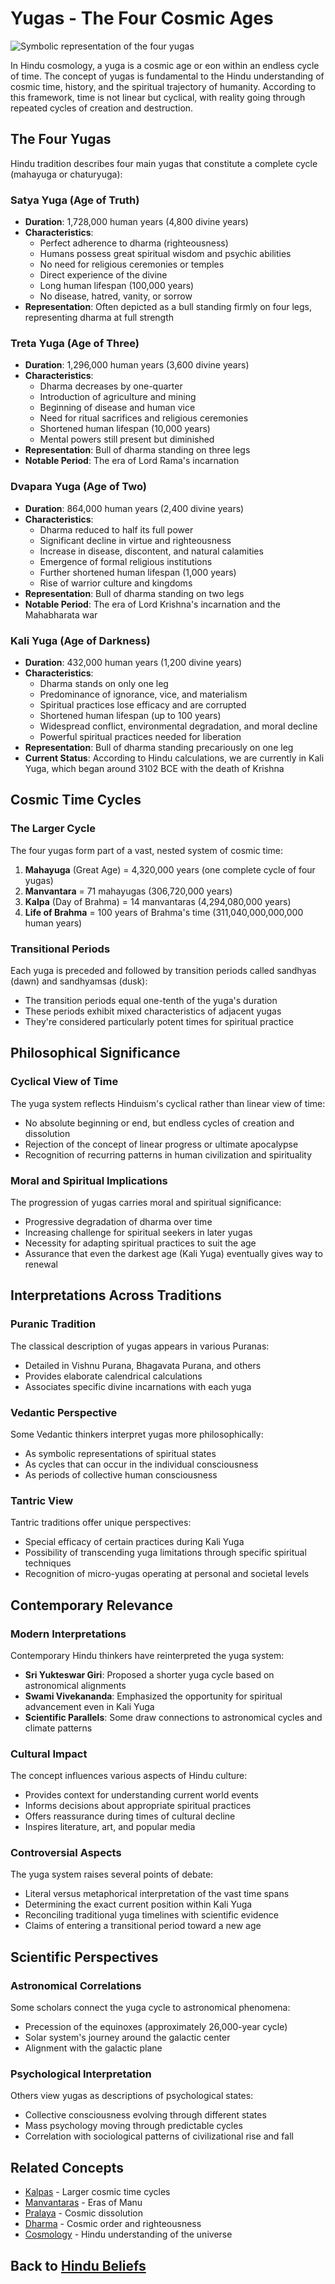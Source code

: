 # Yugas - The Four Cosmic Ages

![Symbolic representation of the four yugas](yugas_cycle.jpg)

In Hindu cosmology, a yuga is a cosmic age or eon within an endless cycle of time. The concept of yugas is fundamental to the Hindu understanding of cosmic time, history, and the spiritual trajectory of humanity. According to this framework, time is not linear but cyclical, with reality going through repeated cycles of creation and destruction.

## The Four Yugas

Hindu tradition describes four main yugas that constitute a complete cycle (mahayuga or chaturyuga):

### Satya Yuga (Age of Truth)

- **Duration**: 1,728,000 human years (4,800 divine years)
- **Characteristics**:
  - Perfect adherence to dharma (righteousness)
  - Humans possess great spiritual wisdom and psychic abilities
  - No need for religious ceremonies or temples
  - Direct experience of the divine
  - Long human lifespan (100,000 years)
  - No disease, hatred, vanity, or sorrow
- **Representation**: Often depicted as a bull standing firmly on four legs, representing dharma at full strength

### Treta Yuga (Age of Three)

- **Duration**: 1,296,000 human years (3,600 divine years)
- **Characteristics**:
  - Dharma decreases by one-quarter
  - Introduction of agriculture and mining
  - Beginning of disease and human vice
  - Need for ritual sacrifices and religious ceremonies
  - Shortened human lifespan (10,000 years)
  - Mental powers still present but diminished
- **Representation**: Bull of dharma standing on three legs
- **Notable Period**: The era of Lord Rama's incarnation

### Dvapara Yuga (Age of Two)

- **Duration**: 864,000 human years (2,400 divine years)
- **Characteristics**:
  - Dharma reduced to half its full power
  - Significant decline in virtue and righteousness
  - Increase in disease, discontent, and natural calamities
  - Emergence of formal religious institutions
  - Further shortened human lifespan (1,000 years)
  - Rise of warrior culture and kingdoms
- **Representation**: Bull of dharma standing on two legs
- **Notable Period**: The era of Lord Krishna's incarnation and the Mahabharata war

### Kali Yuga (Age of Darkness)

- **Duration**: 432,000 human years (1,200 divine years)
- **Characteristics**:
  - Dharma stands on only one leg
  - Predominance of ignorance, vice, and materialism
  - Spiritual practices lose efficacy and are corrupted
  - Shortened human lifespan (up to 100 years)
  - Widespread conflict, environmental degradation, and moral decline
  - Powerful spiritual practices needed for liberation
- **Representation**: Bull of dharma standing precariously on one leg
- **Current Status**: According to Hindu calculations, we are currently in Kali Yuga, which began around 3102 BCE with the death of Krishna

## Cosmic Time Cycles

### The Larger Cycle

The four yugas form part of a vast, nested system of cosmic time:

1. **Mahayuga** (Great Age) = 4,320,000 years (one complete cycle of four yugas)
2. **Manvantara** = 71 mahayugas (306,720,000 years)
3. **Kalpa** (Day of Brahma) = 14 manvantaras (4,294,080,000 years)
4. **Life of Brahma** = 100 years of Brahma's time (311,040,000,000,000 human years)

### Transitional Periods

Each yuga is preceded and followed by transition periods called sandhyas (dawn) and sandhyamsas (dusk):
- The transition periods equal one-tenth of the yuga's duration
- These periods exhibit mixed characteristics of adjacent yugas
- They're considered particularly potent times for spiritual practice

## Philosophical Significance

### Cyclical View of Time

The yuga system reflects Hinduism's cyclical rather than linear view of time:
- No absolute beginning or end, but endless cycles of creation and dissolution
- Rejection of the concept of linear progress or ultimate apocalypse
- Recognition of recurring patterns in human civilization and spirituality

### Moral and Spiritual Implications

The progression of yugas carries moral and spiritual significance:
- Progressive degradation of dharma over time
- Increasing challenge for spiritual seekers in later yugas
- Necessity for adapting spiritual practices to suit the age
- Assurance that even the darkest age (Kali Yuga) eventually gives way to renewal

## Interpretations Across Traditions

### Puranic Tradition

The classical description of yugas appears in various Puranas:
- Detailed in Vishnu Purana, Bhagavata Purana, and others
- Provides elaborate calendrical calculations
- Associates specific divine incarnations with each yuga

### Vedantic Perspective

Some Vedantic thinkers interpret yugas more philosophically:
- As symbolic representations of spiritual states
- As cycles that can occur in the individual consciousness
- As periods of collective human consciousness

### Tantric View

Tantric traditions offer unique perspectives:
- Special efficacy of certain practices during Kali Yuga
- Possibility of transcending yuga limitations through specific spiritual techniques
- Recognition of micro-yugas operating at personal and societal levels

## Contemporary Relevance

### Modern Interpretations

Contemporary Hindu thinkers have reinterpreted the yuga system:
- **Sri Yukteswar Giri**: Proposed a shorter yuga cycle based on astronomical alignments
- **Swami Vivekananda**: Emphasized the opportunity for spiritual advancement even in Kali Yuga
- **Scientific Parallels**: Some draw connections to astronomical cycles and climate patterns

### Cultural Impact

The concept influences various aspects of Hindu culture:
- Provides context for understanding current world events
- Informs decisions about appropriate spiritual practices
- Offers reassurance during times of cultural decline
- Inspires literature, art, and popular media

### Controversial Aspects

The yuga system raises several points of debate:
- Literal versus metaphorical interpretation of the vast time spans
- Determining the exact current position within Kali Yuga
- Reconciling traditional yuga timelines with scientific evidence
- Claims of entering a transitional period toward a new age

## Scientific Perspectives

### Astronomical Correlations

Some scholars connect the yuga cycle to astronomical phenomena:
- Precession of the equinoxes (approximately 26,000-year cycle)
- Solar system's journey around the galactic center
- Alignment with the galactic plane

### Psychological Interpretation

Others view yugas as descriptions of psychological states:
- Collective consciousness evolving through different states
- Mass psychology moving through predictable cycles
- Correlation with sociological patterns of civilizational rise and fall

## Related Concepts

- [Kalpas](./kalpas.md) - Larger cosmic time cycles
- [Manvantaras](./manvantaras.md) - Eras of Manu
- [Pralaya](./pralaya.md) - Cosmic dissolution
- [Dharma](./dharma.md) - Cosmic order and righteousness
- [Cosmology](./cosmology.md) - Hindu understanding of the universe

## Back to [Hindu Beliefs](./README.md)
